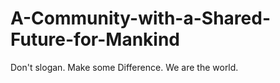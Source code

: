 # A-Community-with-a-Shared-Future-for-Mankind
Don't slogan. Make some Difference. We are the world.
